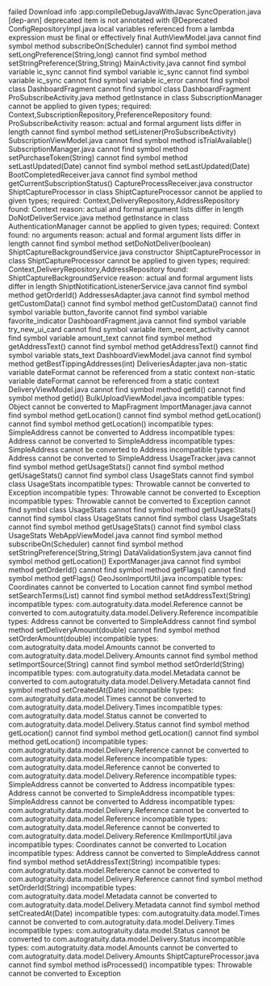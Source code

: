 failed
Download info
:app:compileDebugJavaWithJavac
SyncOperation.java
[dep-ann] deprecated item is not annotated with @Deprecated
ConfigRepositoryImpl.java
local variables referenced from a lambda expression must be final or effectively final
AuthViewModel.java
cannot find symbol method subscribeOn(Scheduler)
cannot find symbol method setLongPreference(String,long)
cannot find symbol method setStringPreference(String,String)
MainActivity.java
cannot find symbol variable ic_sync
cannot find symbol variable ic_sync
cannot find symbol variable ic_sync
cannot find symbol variable ic_error
cannot find symbol class DashboardFragment
cannot find symbol class DashboardFragment
ProSubscribeActivity.java
method getInstance in class SubscriptionManager cannot be applied to given types;
required: Context,SubscriptionRepository,PreferenceRepository
found:    ProSubscribeActivity
reason: actual and formal argument lists differ in length
cannot find symbol method setListener(ProSubscribeActivity)
SubscriptionViewModel.java
cannot find symbol method isTrialAvailable()
SubscriptionManager.java
cannot find symbol method setPurchaseToken(String)
cannot find symbol method setLastUpdated(Date)
cannot find symbol method setLastUpdated(Date)
BootCompletedReceiver.java
cannot find symbol method getCurrentSubscriptionStatus()
CaptureProcessReceiver.java
constructor ShiptCaptureProcessor in class ShiptCaptureProcessor cannot be applied to given types;
required: Context,DeliveryRepository,AddressRepository
found:    Context
reason: actual and formal argument lists differ in length
DoNotDeliverService.java
method getInstance in class AuthenticationManager cannot be applied to given types;
required: Context
found:    no arguments
reason: actual and formal argument lists differ in length
cannot find symbol method setDoNotDeliver(boolean)
ShiptCaptureBackgroundService.java
constructor ShiptCaptureProcessor in class ShiptCaptureProcessor cannot be applied to given types;
required: Context,DeliveryRepository,AddressRepository
found:    ShiptCaptureBackgroundService
reason: actual and formal argument lists differ in length
ShiptNotificationListenerService.java
cannot find symbol method getOrderId()
AddressesAdapter.java
cannot find symbol method getCustomData()
cannot find symbol method getCustomData()
cannot find symbol variable button_favorite
cannot find symbol variable favorite_indicator
DashboardFragment.java
cannot find symbol variable try_new_ui_card
cannot find symbol variable item_recent_activity
cannot find symbol variable amount_text
cannot find symbol method getAddressText()
cannot find symbol method getAddressText()
cannot find symbol variable stats_text
DashboardViewModel.java
cannot find symbol method getBestTippingAddresses(int)
DeliveriesAdapter.java
non-static variable dateFormat cannot be referenced from a static context
non-static variable dateFormat cannot be referenced from a static context
DeliveryViewModel.java
cannot find symbol method getId()
cannot find symbol method getId()
BulkUploadViewModel.java
incompatible types: Object cannot be converted to MapFragment
ImportManager.java
cannot find symbol method getLocation()
cannot find symbol method getLocation()
cannot find symbol method getLocation()
incompatible types: SimpleAddress cannot be converted to Address
incompatible types: Address cannot be converted to SimpleAddress
incompatible types: SimpleAddress cannot be converted to Address
incompatible types: Address cannot be converted to SimpleAddress
UsageTracker.java
cannot find symbol method getUsageStats()
cannot find symbol method getUsageStats()
cannot find symbol class UsageStats
cannot find symbol class UsageStats
incompatible types: Throwable cannot be converted to Exception
incompatible types: Throwable cannot be converted to Exception
incompatible types: Throwable cannot be converted to Exception
cannot find symbol class UsageStats
cannot find symbol method getUsageStats()
cannot find symbol class UsageStats
cannot find symbol class UsageStats
cannot find symbol method getUsageStats()
cannot find symbol class UsageStats
WebAppViewModel.java
cannot find symbol method subscribeOn(Scheduler)
cannot find symbol method setStringPreference(String,String)
DataValidationSystem.java
cannot find symbol method getLocation()
ExportManager.java
cannot find symbol method getOrderId()
cannot find symbol method getFlags()
cannot find symbol method getFlags()
GeoJsonImportUtil.java
incompatible types: Coordinates cannot be converted to Location
cannot find symbol method setSearchTerms(List<String>)
cannot find symbol method setAddressText(String)
incompatible types: com.autogratuity.data.model.Reference cannot be converted to com.autogratuity.data.model.Delivery.Reference
incompatible types: Address cannot be converted to SimpleAddress
cannot find symbol method setDeliveryAmount(double)
cannot find symbol method setOrderAmount(double)
incompatible types: com.autogratuity.data.model.Amounts cannot be converted to com.autogratuity.data.model.Delivery.Amounts
cannot find symbol method setImportSource(String)
cannot find symbol method setOrderId(String)
incompatible types: com.autogratuity.data.model.Metadata cannot be converted to com.autogratuity.data.model.Delivery.Metadata
cannot find symbol method setCreatedAt(Date)
incompatible types: com.autogratuity.data.model.Times cannot be converted to com.autogratuity.data.model.Delivery.Times
incompatible types: com.autogratuity.data.model.Status cannot be converted to com.autogratuity.data.model.Delivery.Status
cannot find symbol method getLocation()
cannot find symbol method getLocation()
cannot find symbol method getLocation()
incompatible types: com.autogratuity.data.model.Delivery.Reference cannot be converted to com.autogratuity.data.model.Reference
incompatible types: com.autogratuity.data.model.Reference cannot be converted to com.autogratuity.data.model.Delivery.Reference
incompatible types: SimpleAddress cannot be converted to Address
incompatible types: Address cannot be converted to SimpleAddress
incompatible types: SimpleAddress cannot be converted to Address
incompatible types: com.autogratuity.data.model.Delivery.Reference cannot be converted to com.autogratuity.data.model.Reference
incompatible types: com.autogratuity.data.model.Reference cannot be converted to com.autogratuity.data.model.Delivery.Reference
KmlImportUtil.java
incompatible types: Coordinates cannot be converted to Location
incompatible types: Address cannot be converted to SimpleAddress
cannot find symbol method setAddressText(String)
incompatible types: com.autogratuity.data.model.Reference cannot be converted to com.autogratuity.data.model.Delivery.Reference
cannot find symbol method setOrderId(String)
incompatible types: com.autogratuity.data.model.Metadata cannot be converted to com.autogratuity.data.model.Delivery.Metadata
cannot find symbol method setCreatedAt(Date)
incompatible types: com.autogratuity.data.model.Times cannot be converted to com.autogratuity.data.model.Delivery.Times
incompatible types: com.autogratuity.data.model.Status cannot be converted to com.autogratuity.data.model.Delivery.Status
incompatible types: com.autogratuity.data.model.Amounts cannot be converted to com.autogratuity.data.model.Delivery.Amounts
ShiptCaptureProcessor.java
cannot find symbol method isProcessed()
incompatible types: Throwable cannot be converted to Exception
